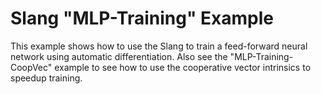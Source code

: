 Slang "MLP-Training" Example
==========================

This example shows how to use the Slang to train a feed-forward neural network
using automatic differentiation. Also see the "MLP-Training-CoopVec" example
to see how to use the cooperative vector intrinsics to speedup training.